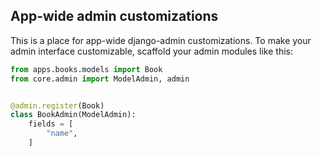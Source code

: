 ## App-wide admin customizations

This is a place for app-wide django-admin customizations. To make your admin interface customizable, scaffold your admin modules like this:

```python
from apps.books.models import Book
from core.admin import ModelAdmin, admin


@admin.register(Book)
class BookAdmin(ModelAdmin):
    fields = [
        "name",
    ]
```